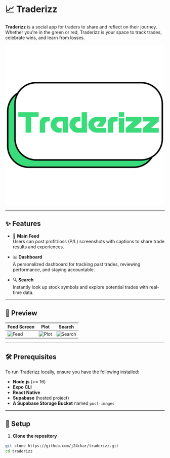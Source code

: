 # 📈 Traderizz

**Traderizz** is a social app for traders to share and reflect on their journey. Whether you're in the green or red, Traderizz is your space to track trades, celebrate wins, and learn from losses.

![Traderizz Logo](./assets/icon.png)

---

## ✨ Features

- 📰 **Main Feed**  
  Users can post profit/loss (P/L) screenshots with captions to share trade results and experiences.

- 📊 **Dashboard**  
  A personalized dashboard for tracking past trades, reviewing performance, and staying accountable.

- 🔍 **Search**  
  Instantly look up stock symbols and explore potential trades with real-time data.

---

## 📸 Preview

| Feed Screen | Plot | Search |
|------------|------------|-----------|
| ![Feed](./assets/feed.jpeg) | ![Plot](./assets/plot.jpeg) | ![Search](./assets/search.jpeg) |

---

## 🛠 Prerequisites

To run Traderizz locally, ensure you have the following installed:

- **Node.js** (>= 16)
- **Expo CLI**
- **React Native**
- **Supabase** (hosted project)
- **A Supabase Storage Bucket** named `post-images`

---

## 🔧 Setup

1. **Clone the repository**

```bash
git clone https://github.com/j24char/traderizz.git
cd traderizz
